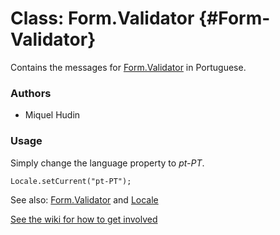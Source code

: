Class: Form.Validator {#Form-Validator}
=====================================

Contains the messages for [Form.Validator][] in Portuguese.

### Authors

* Miquel Hudin

### Usage

Simply change the language property to *pt-PT*.

	Locale.setCurrent("pt-PT");

See also: [Form.Validator][] and [Locale][]

[See the wiki for how to get involved](http://wiki.github.com/mootools/mootools-more)

[Form.Validator]: /more/Forms/Form.Validator#Form-Validator
[Locale]: /more/Locale/Locale
